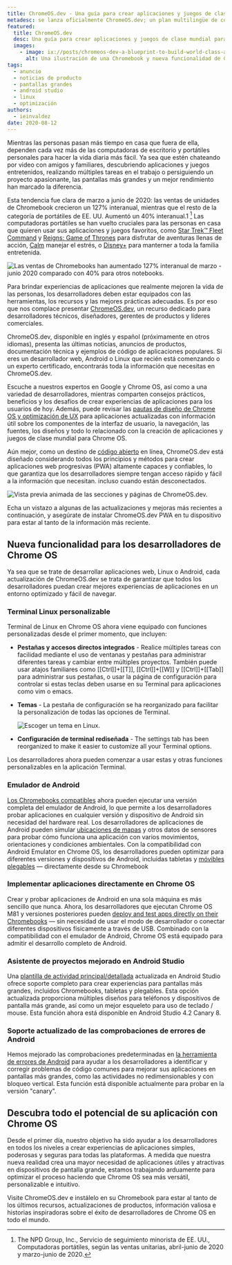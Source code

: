```yaml
---
title: ChromeOS.dev - Una guía para crear aplicaciones y juegos de clase mundial para elde Chrome OS
metadesc: se lanza oficialmente ChromeOS.dev; un plan multilingüe de código abierto para crear aplicaciones y juegos de clase mundial para Chrome OS y sobre él. Y nueva funcionalidad de Chrome OS.
featured:
  title: ChromeOS.dev
  desc: Una guía para crear aplicaciones y juegos de clase mundial para Chrome OS
  images:
    - image: ix://posts/chromeos-dev-a-blueprint-to-build-world-class-apps-and-games-for-chrome-os/featured.svg
      alt: Una ilustración de una Chromebook y nueva funcionalidad de Chrome OS.
tags:
  - anuncio
  - noticias de producto
  - pantallas grandes
  - android studio
  - linux
  - optimización
authors:
  - ieinvaldez
date: 2020-08-12
---
```


Mientras las personas pasan más tiempo en casa que fuera de ella, dependen cada vez más de las computadoras de escritorio y portátiles personales para hacer la vida diaria más fácil. Ya sea que estén chateando por video con amigos y familiares, descubriendo aplicaciones y juegos entretenidos, realizando múltiples tareas en el trabajo o persiguiendo un proyecto apasionante, las pantallas más grandes y un mejor rendimiento han marcado la diferencia.

Esta tendencia fue clara de marzo a junio de 2020: las ventas de unidades de Chromebook crecieron un 127% interanual, mientras que el resto de la categoría de portátiles de EE. UU. Aumentó un 40% interanual.1 [^1] Las computadoras portátiles se han vuelto cruciales para las personas en casa que quieren usar sus aplicaciones y juegos favoritos, como [Star Trek™ Fleet Command](https://play.google.com/store/apps/details?id=com.scopely.startrek) y [Reigns: Game of Thrones](https://play.google.com/store/apps/details?id=com.devolver.reignsGot) para disfrutar de aventuras llenas de acción, [Calm](https://play.google.com/store/apps/details?id=com.calm.android) manejar el estrés, o [Disney+](https://play.google.com/store/apps/details?id=com.disney.disneyplus) para manterner a toda la familia entretenida.

![Las ventas de Chromebooks han aumentado  127%  interanual de marzo - junio 2020 comparado con 40% para otros notebooks.](ix://posts/chromeos-dev-a-blueprint-to-build-world-class-apps-and-games-for-chrome-os/yoy-sales.gif)

Para brindar experiencias de aplicaciones que realmente mejoren la vida de las personas, los desarrolladores deben estar equipados con las herramientas, los recursos y las mejores prácticas adecuadas. Es por eso que nos complace presentar [ChromeOS.dev](/{{locale.code}}), un recurso dedicado para desarrolladores técnicos, diseñadores, gerentes de productos y líderes comerciales.

ChromeOS.dev, disponible en inglés y español (próximamente en otros idiomas), presenta las últimas noticias, anuncios de productos, documentación técnica y ejemplos de código de aplicaciones populares. Si eres un desarrollador web, Android o Linux que recién está comenzando o un experto certificado, encontrarás toda la información que necesitas en ChromeOS.dev.

Escuche a nuestros expertos en Google y Chrome OS, así como a una variedad de desarrolladores, mientras comparten consejos prácticos, beneficios y los desafíos de crear experiencias de aplicaciones para los usuarios de hoy. Además, puede revisar las [pautas de diseño de Chrome OS y optimización de UX](/{{locale.code}}/android/design) para aplicaciones actualizadas con información útil sobre los componentes de la interfaz de usuario, la navegación, las fuentes, los diseños y todo lo relacionado con la creación de aplicaciones y juegos de clase mundial para Chrome OS.

Aún mejor, como un destino de [código abierto](https://github.com/chromeos/chromeos.dev) en línea, ChromeOS.dev está diseñado considerando todos los principios y métodos para crear aplicaciones web progresivas (PWA) altamente capaces y confiables, lo que garantiza que los desarrolladores siempre tengan acceso rápido y fácil a la información que necesitan. incluso cuando están desconectados.

![Vista previa animada de las secciones y páginas de ChromeOS.dev.](ix://posts/chromeos-dev-a-blueprint-to-build-world-class-apps-and-games-for-chrome-os/website.gif)

Echa un vistazo a algunas de las actualizaciones y mejoras más recientes a continuación, y asegúrate de instalar ChromeOS.dev PWA en tu dispositivo para estar al tanto de la información más reciente.

## Nueva funcionalidad para los desarrolladores de Chrome OS

Ya sea que se trate de desarrollar aplicaciones web, Linux o Android, cada actualización de ChromeOS.dev se trata de garantizar que todos los desarrolladores puedan crear mejores experiencias de aplicaciones en un entorno optimizado y fácil de navegar.

### Terminal Linux personalizable

Terminal de Linux en Chrome OS ahora viene equipado con funciones personalizadas desde el primer momento, que incluyen:

- **Pestañas y accesos directos integrados** - Realice
  múltiples tareas con facilidad mediante el uso de ventanas y pestañas para administrar diferentes tareas y cambiar entre múltiples proyectos. También puede usar atajos familiares como [[Ctrl]]+[[T]], [[Ctrl]]+[[W]] y [[Ctrl]]+[[Tab]] para administrar sus pestañas, o usar la página de configuración para controlar si estas teclas deben usarse en su Terminal para aplicaciones como vim o emacs.

- **Temas** - La pestaña de configuración se ha reorganizado para facilitar la personalización de todas las opciones de Terminal.

  ![Escoger un tema en Linux.](ix://posts/chromeos-dev-a-blueprint-to-build-world-class-apps-and-games-for-chrome-os/linux-updates.gif)

- **Configuración de terminal rediseñada** - The settings tab has been reorganized to make it easier to customize all your Terminal options.

Los desarrolladores ahora pueden comenzar a usar estas y otras funciones personalizables en la aplicación Terminal.

### Emulador de Android

[Los Chromebooks compatibles](/{{locale.code}}/android-environment) ahora pueden ejecutar una versión completa del emulador de Android, lo que permite a los desarrolladores probar aplicaciones en cualquier versión y dispositivo de Android sin necesidad del hardware real. Los desarrolladores de aplicaciones de Android pueden simular [ubicaciones de mapas](https://developer.android.com/studio/run/emulator?hl={{locale.code}}#extended) y otros datos de sensores para probar cómo funciona una aplicación con varios movimientos, orientaciones y condiciones ambientales. Con la compatibilidad con Android Emulator en Chrome OS, los desarrolladores pueden optimizar para diferentes versiones y dispositivos de Android, incluidas tabletas y [móvibles plegables](https://developer.android.com/guide/topics/ui/foldables#emulators) — directamente desde su Chromebook

### Implementar aplicaciones directamente en Chrome OS

Crear y probar aplicaciones de Android en una sola máquina es más sencillo que nunca. Ahora, los desarrolladores que ejecutan Chrome OS M81 y versiones posteriores pueden [deploy and test apps directly on their Chromebooks](/{{locale.code}}/android-environment/deploying-apps) — sin necesidad de usar el modo de desarrollador o conectar diferentes dispositivos físicamente a través de USB. Combinado con la compatibilidad con el emulador de Android, Chrome OS está equipado para admitir el desarrollo completo de Android.

### Asistente de proyectos mejorado en Android Studio

Una [plantilla de actividad principal/detallada](https://developer.android.com/studio/projects/templates#PrimaryDetailFlow) actualizada en Android Studio ofrece soporte completo para crear experiencias para pantallas más grandes, incluidos Chromebooks, tabletas y plegables. Esta opción actualizada proporciona múltiples diseños para teléfonos y dispositivos de pantalla más grande, así como un mejor esqueleto para uso de teclado / mouse. Esta función ahora está disponible en Android Studio 4.2 Canary 8.

### Soporte actualizado de las comprobaciones de errores de Android

Hemos mejorado las comprobaciones predeterminadas en [la herramienta de errores de Android](https://developer.android.com/studio/write/lint) para ayudar a los desarrolladores a identificar y corregir problemas de código comunes para mejorar sus aplicaciones en pantallas más grandes, como las actividades no redimensionables y con bloqueo vertical. Esta función está disponible actualmente para probar en la versión "canary".

## Descubra todo el potencial de su aplicación con Chrome OS

Desde el primer día, nuestro objetivo ha sido ayudar a los desarrolladores en todos los niveles a crear experiencias de aplicaciones simples, poderosas y seguras para todas las plataformas. A medida que nuestra nueva realidad crea una mayor necesidad de aplicaciones útiles y atractivas en dispositivos de pantalla grande, estamos trabajando arduamente para optimizar el proceso haciendo que Chrome OS sea más versátil, personalizable e intuitivo.

Visite ChromeOS.dev e instálelo en su Chromebook para estar al tanto de los últimos recursos, actualizaciones de productos, información valiosa e historias inspiradoras sobre el éxito de desarrolladores de Chrome OS en todo el mundo.

[^1]: The NPD Group, Inc., Servicio de seguimiento minorista de EE. UU., Computadoras portátiles, según las ventas unitarias, abril-junio de 2020 y marzo-junio de 2020.
